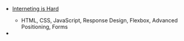 - [Interneting is Hard](internetingishard.com)
  - HTML, CSS, JavaScript, Response Design, Flexbox, Advanced Positioning, Forms

- 